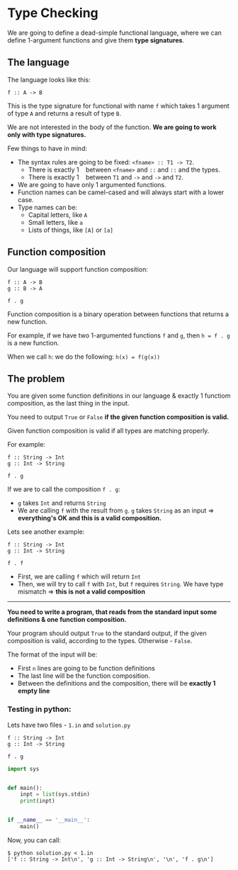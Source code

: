 # Type Checking

We are going to define a dead-simple functional language, where we can define 1-argument functions and give them **type signatures**.

## The language

The language looks like this:

```
f :: A -> B
```

This is the type signature for functional with name `f` which takes 1 argument of type `A` and returns a result of type `B`.

We are not interested in the body of the function. **We are going to work only with type signatures.**

Few things to have in mind:

* The syntax rules are going to be fixed: `<fname> :: T1 -> T2`.
  * There is exactly 1 ` ` between `<fname>` and `::` and `::` and the types.
  * There is exactly 1 ` ` between `T1` and `->` and `->` and `T2`.
* We are going to have only 1 argumented functions.
* Function names can be camel-cased and will always start with a lower case.
* Type names can be:
  * Capital letters, like `A`
  * Small letters, like `a`
  * Lists of things, like `[A]` or `[a]`

## Function composition

Our language will support function composition:

```
f :: A -> B
g :: B -> A

f . g
```

Function composition is a binary operation between functions that returns a new function.

For example, if we have two 1-argumented functions `f` and `g`, then `h = f . g` is a new function.

When we call `h`: we do the following: `h(x) = f(g(x))`

## The problem

You are given some function definitions in our language & exactly 1 functiom composition, as the last thing in the input.

You need to output `True` or `False` **if the given function composition is valid.**

Given function composition is valid if all types are matching properly.

For example:

```
f :: String -> Int
g :: Int -> String

f . g
```

If we are to call the composition `f . g`:

* `g` takes `Int` and returns `String`
* We are calling `f` with the result from `g`. `g` takes `String` as an input => **everything's OK and this is a valid composition.**

Lets see another example:


```
f :: String -> Int
g :: Int -> String

f . f
```

* First, we are calling `f` which will return `Int`
* Then, we will try to call `f` with `Int`, but `f` requires `String`. We have type mismatch => **this is not a valid composition**

---

**You need to write a program, that reads from the standard input some definitions & one function composition.**

Your program should output `True` to the standard output, if the given composition is valid, according to the types. Otherwise - `False`.

The format of the input will be:

* First `n` lines are going to be function definitions
* The last line will be the function composition.
* Between the definitions and the composition, there will be **exactly 1 empty line**

### Testing in python:

Lets have two files - `1.in` and `solution.py`

```
f :: String -> Int
g :: Int -> String

f . g
```

```python
import sys


def main():
    inpt = list(sys.stdin)
    print(inpt)


if __name__ == '__main__':
    main()
```

Now, you can call:

```
$ python solution.py < 1.in
['f :: String -> Int\n', 'g :: Int -> String\n', '\n', 'f . g\n']
```


